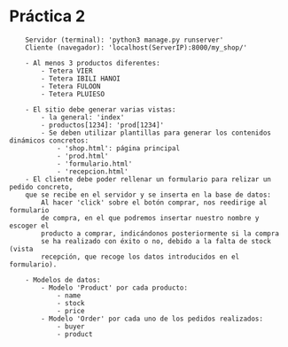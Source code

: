 # Práctica 2

		Servidor (terminal): 'python3 manage.py runserver'
		Cliente (navegador): 'localhost(ServerIP):8000/my_shop/'

		- Al menos 3 productos diferentes:
			- Tetera VIER
			- Tetera IBILI HANOI
			- Tetera FULOON
			- Tetera PLUIESO

		- El sitio debe generar varias vistas: 
			- la general: 'index'
			- productos[1234]: 'prod[1234]'
			- Se deben utilizar plantillas para generar los contenidos dinámicos concretos:
				- 'shop.html': página principal
				- 'prod.html'
				- 'formulario.html'
				- 'recepcion.html'
		- El cliente debe poder rellenar un formulario para relizar un pedido concreto,
		que se recibe en el servidor y se inserta en la base de datos:
			Al hacer 'click' sobre el botón comprar, nos reedirige al formulario
			de compra, en el que podremos insertar nuestro nombre y escoger el 
			producto a comprar, indicándonos posteriormente si la compra
			se ha realizado con éxito o no, debido a la falta de stock (vista
			recepción, que recoge los datos introducidos en el formulario).
		
		- Modelos de datos:
			- Modelo 'Product' por cada producto:
				- name 
				- stock
				- price
			- Modelo 'Order' por cada uno de los pedidos realizados:
				- buyer
				- product

